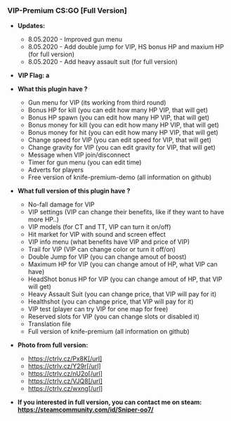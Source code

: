 ### VIP-Premium CS:GO [Full Version]

* **Updates:**
    - 8.05.2020 - Improved gun menu
    - 8.05.2020 - Add double jump for VIP, HS bonus HP and maxium HP (for full version)
    - 8.05.2020 - Add heavy assault suit (for full version)

* **VIP Flag: a**

* **What this plugin have ?**
    - Gun menu for VIP (its working from third round)
    - Bonus HP for kill (you can edit how many HP VIP, that will get)
    - Bonus HP spawn (you can edit how many HP VIP, that will get)
    - Bonus money for kill (you can edit how many HP VIP, that will get)
    - Bonus money for hit (you can edit how many HP VIP, that will get)
    - Change speed for VIP (you can edit speed for VIP, that will get)
    - Change gravity for VIP (you can edit gravity for VIP, that will get)
    - Message when VIP join/disconnect
    - Timer for gun menu (you can edit time)
    - Adverts for players
    - Free version of knife-premium-demo (all information on github)

* **What full version of this plugin have ?**
    - No-fall damage for VIP
    - VIP settings (VIP can change their benefits, like if they want to have more HP..)
    - VIP models (for CT and TT, VIP can turn it on/off)
    - Hit market for VIP with sound and screen effect
    - VIP info menu (what benefits have VIP and price of VIP)
    - Trail for VIP (VIP can change color or turn it off/on)
    - Double Jump for VIP (you can change amout of boost)
    - Maximum HP for VIP (you can change amout of HP, what VIP can have)
    - HeadShot bonus HP for VIP (you can change amout of HP, that VIP will get)
    - Heavy Assault Suit (you can change price, that VIP will pay for it)
    - Healthshot (you can change price, that VIP will pay for it)
    - VIP test (player can try VIP for one map for free)
    - Reserved slots for VIP (you can change slots or disabled it)
    - Translation file
    - Full version of knife-premium (all information on github)

* **Photo from full version:**
    - https://ctrlv.cz/Px8K[/url]
    - https://ctrlv.cz/Y29r[/url]
    - https://ctrlv.cz/nU2o[/url]
    - https://ctrlv.cz/VJQ8[/url]
    - https://ctrlv.cz/wxng[/url]

* **If you interested in full version, you can contact me on steam: https://steamcommunity.com/id/Sniper-oo7/**

